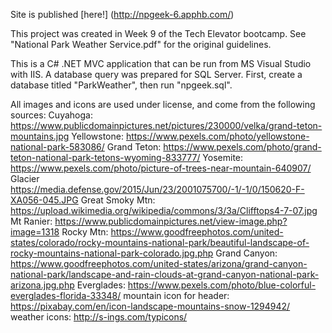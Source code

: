 Site is published [here!] (http://npgeek-6.apphb.com/)

This project was created in Week 9 of the Tech Elevator bootcamp. See	"National Park Weather Service.pdf" for the original guidelines.

This is a C# .NET MVC application that can be run from MS Visual Studio with IIS. A database query was prepared for SQL Server. First, create a database titled "ParkWeather", then run "npgeek.sql".

All images and icons are used under license, and come from the following sources:
Cuyahoga: https://www.publicdomainpictures.net/pictures/230000/velka/grand-teton-mountains.jpg
Yellowstone: https://www.pexels.com/photo/yellowstone-national-park-583086/
Grand Teton: https://www.pexels.com/photo/grand-teton-national-park-tetons-wyoming-833777/
Yosemite: https://www.pexels.com/photo/picture-of-trees-near-mountain-640907/
Glacier https://media.defense.gov/2015/Jun/23/2001075700/-1/-1/0/150620-F-XA056-045.JPG
Great Smoky Mtn: https://upload.wikimedia.org/wikipedia/commons/3/3a/Clifftops4-7-07.jpg
Mt Ranier: https://www.publicdomainpictures.net/view-image.php?image=1318
Rocky Mtn: https://www.goodfreephotos.com/united-states/colorado/rocky-mountains-national-park/beautiful-landscape-of-rocky-mountains-national-park-colorado.jpg.php
Grand Canyon: https://www.goodfreephotos.com/united-states/arizona/grand-canyon-national-park/landscape-and-rain-clouds-at-grand-canyon-national-park-arizona.jpg.php
Everglades: https://www.pexels.com/photo/blue-colorful-everglades-florida-33348/
mountain icon for header: https://pixabay.com/en/icon-landscape-mountains-snow-1294942/
weather icons: http://s-ings.com/typicons/
